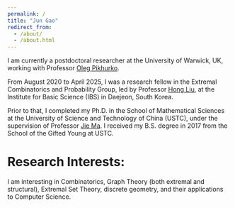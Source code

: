 ```yaml
---
permalink: /
title: "Jun Gao"
redirect_from: 
  - /about/
  - /about.html
---
```


I am currently a postdoctoral researcher at the University of Warwick, UK, working with Professor [Oleg Pikhurko](https://pikhurko.github.io/).

From August 2020 to April 2025, I was a research fellow in the Extremal Combinatorics and Probability Group, led by Professor [Hong Liu](https://www.ibs.re.kr/ecopro/hongliu/), at the Institute for Basic Science (IBS) in Daejeon, South Korea.

Prior to that, I completed my Ph.D. in the School of Mathematical Sciences at the University of Science and Technology of China (USTC), under the supervision of Professor [Jie Ma](http://staff.ustc.edu.cn/~jiema/). I received my B.S. degree in 2017 from the School of the Gifted Young at USTC.

Research Interests:
======
I am interesting in Combinatorics, Graph Theory (both extremal and structural), Extremal Set Theory, discrete geometry, and their applications to Computer Science.
